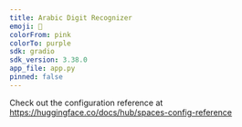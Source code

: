 ```yaml
---
title: Arabic Digit Recognizer
emoji: 🐢
colorFrom: pink
colorTo: purple
sdk: gradio
sdk_version: 3.38.0
app_file: app.py
pinned: false
---
```


Check out the configuration reference at https://huggingface.co/docs/hub/spaces-config-reference